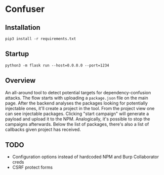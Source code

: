 # Confuser

## Installation

```
pip3 install -r requirements.txt
```

## Startup
```
python3 -m flask run --host=0.0.0.0 --port=1234
```

## Overview

An all-around tool to detect potential targets for dependency-confusion attacks. The flow starts with uploading a `package.json` file on the main page. After the backend analyses the packages looking for potentially injectable ones, it'll create a project in the tool. From the project view one can see injectable packages. Clicking "start campaign" will generate a payload and upload it to the NPM. Analogically, it's possible to stop the campaigns afterwards. Below the list of packages, there's also a list of callbacks given project has received.

## TODO
- Configuration options instead of hardcoded NPM and Burp Collaborator creds
- CSRF protect forms
